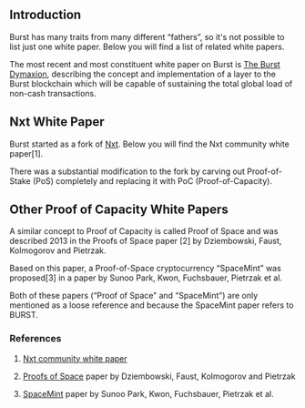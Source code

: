 Introduction
------------------------

Burst has many traits from many different “fathers”, so it's not possible to list just one white paper. Below you will find a list of related white papers.

The most recent and most constituent white paper on Burst is [The Burst Dymaxion](https://www.burst-coin.org/wp-content/uploads/2017/07/The-Burst-Dymaxion-1.00.pdf), describing the concept and implementation of a layer to the Burst blockchain which will be capable of sustaining the total global load of non-cash transactions.

Nxt White Paper
---------------------

Burst started as a fork of [Nxt](https://en.wikipedia.org/wiki/Nxt). Below you will find the Nxt community white paper[1].

There was a substantial modification to the fork by carving out Proof-of-Stake (PoS) completely and replacing it with PoC (Proof-of-Capacity). 

Other Proof of Capacity White Papers
----------------------------
A similar concept to Proof of Capacity is called Proof of Space and was described 2013 in the Proofs of Space paper [2] by Dziembowski, Faust, Kolmogorov and Pietrzak.

Based on this paper, a Proof-of-Space cryptocurrency “SpaceMint” was proposed[3] in a paper by Sunoo Park, Kwon, Fuchsbauer, Pietrzak et al.

Both of these papers (“Proof of Space” and “SpaceMint”) are only mentioned as a loose reference and because the SpaceMint paper refers to BURST.

### References

1. [Nxt community white paper](https://nxtwiki.org/wiki/Whitepaper:Nxt)

2. [Proofs of Space](https://eprint.iacr.org/2013/796.pdf) paper by Dziembowski, Faust, Kolmogorov and Pietrzak

3. [SpaceMint](https://eprint.iacr.org/2015/528.pdf) paper by Sunoo Park, Kwon, Fuchsbauer, Pietrzak et al.
